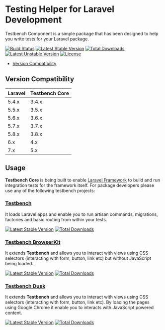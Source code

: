 Testing Helper for Laravel Development
==============

Testbench Component is a simple package that has been designed to help you write tests for your Laravel package.

[![Build Status](https://travis-ci.org/orchestral/testbench-core.svg?branch=5.x)](https://travis-ci.org/orchestral/testbench-core)
[![Latest Stable Version](https://poser.pugx.org/orchestra/testbench-core/v/stable)](https://packagist.org/packages/orchestra/testbench-core)
[![Total Downloads](https://poser.pugx.org/orchestra/testbench-core/downloads)](https://packagist.org/packages/orchestra/testbench-core)
[![Latest Unstable Version](https://poser.pugx.org/orchestra/testbench-core/v/unstable)](https://packagist.org/packages/orchestra/testbench-core)
[![License](https://poser.pugx.org/orchestra/testbench-core/license)](https://packagist.org/packages/orchestra/testbench-core)

* [Version Compatibility](#version-compatibility)

## Version Compatibility

 Laravel  | Testbench Core
:---------|:----------
 5.4.x    | 3.4.x
 5.5.x    | 3.5.x
 5.6.x    | 3.6.x
 5.7.x    | 3.7.x
 5.8.x    | 3.8.x
 6.x      | 4.x
 7.x      | 5.x
 
## Usage

**Testbench Core** is being built to enable [Laravel Framework](https://github.com/laravel/framework) to build and run integration tests for the framework itself. For package developers please use any of the following testbench projects:

### [Testbench](https://github.com/orchestral/testbench)

It loads Laravel apps and enable you to run artisan commands, migrations, factories and basic routing from within your tests.

[![Latest Stable Version](https://poser.pugx.org/orchestra/testbench/v/stable)](https://packagist.org/packages/orchestra/testbench)
[![Total Downloads](https://poser.pugx.org/orchestra/testbench/downloads)](https://packagist.org/packages/orchestra/testbench)

### [Testbench BrowserKit](https://github.com/orchestral/testbench-browser-kit)

It extends **Testbench** and allows you to interact with views using CSS selectors (interacting with form, button, link etc) but without JavaScript being loaded.

[![Latest Stable Version](https://poser.pugx.org/orchestra/testbench-browser-kit/v/stable)](https://packagist.org/packages/orchestra/testbench-browser-kit)
[![Total Downloads](https://poser.pugx.org/orchestra/testbench-browser-kit/downloads)](https://packagist.org/packages/orchestra/testbench-browser-kit)

### [Testbench Dusk](https://github.com/orchestral/testbench-dusk)

It extends **Testbench** and allows you to interact with views using CSS selectors (interacting with form, button, link etc). By loading the pages using Google Chrome it enable you to interacts with JavaScript powered content.

[![Latest Stable Version](https://poser.pugx.org/orchestra/testbench-dusk/v/stable)](https://packagist.org/packages/orchestra/testbench-dusk)
[![Total Downloads](https://poser.pugx.org/orchestra/testbench-dusk/downloads)](https://packagist.org/packages/orchestra/testbench-dusk)
